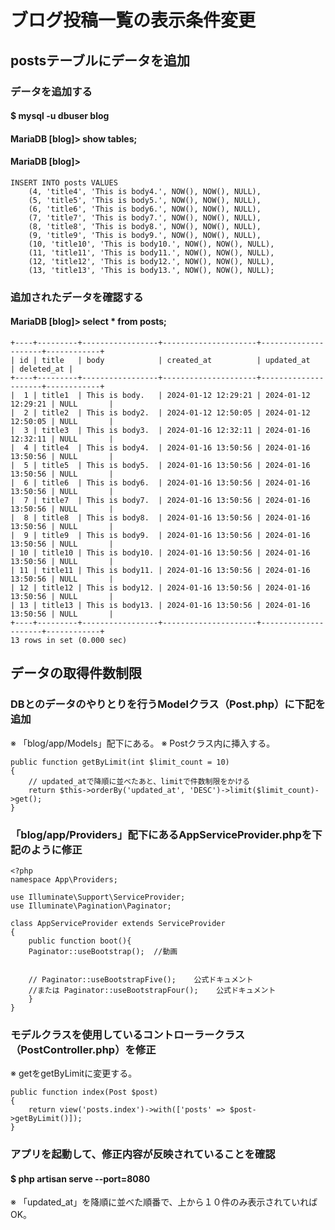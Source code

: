 # ブログ投稿一覧の表示条件変更

## postsテーブルにデータを追加

### データを追加する
#### $ mysql -u dbuser blog
#### MariaDB [blog]> show tables;
#### MariaDB [blog]> 

    INSERT INTO posts VALUES
        (4, 'title4', 'This is body4.', NOW(), NOW(), NULL),
        (5, 'title5', 'This is body5.', NOW(), NOW(), NULL),
        (6, 'title6', 'This is body6.', NOW(), NOW(), NULL),
        (7, 'title7', 'This is body7.', NOW(), NOW(), NULL),
        (8, 'title8', 'This is body8.', NOW(), NOW(), NULL),
        (9, 'title9', 'This is body9.', NOW(), NOW(), NULL),
        (10, 'title10', 'This is body10.', NOW(), NOW(), NULL),
        (11, 'title11', 'This is body11.', NOW(), NOW(), NULL),
        (12, 'title12', 'This is body12.', NOW(), NOW(), NULL),
        (13, 'title13', 'This is body13.', NOW(), NOW(), NULL);

### 追加されたデータを確認する
#### MariaDB [blog]> select * from posts;

    +----+---------+-----------------+---------------------+---------------------+------------+
    | id | title   | body            | created_at          | updated_at          | deleted_at |
    +----+---------+-----------------+---------------------+---------------------+------------+
    |  1 | title1  | This is body.   | 2024-01-12 12:29:21 | 2024-01-12 12:29:21 | NULL       |
    |  2 | title2  | This is body2.  | 2024-01-12 12:50:05 | 2024-01-12 12:50:05 | NULL       |
    |  3 | title3  | This is body3.  | 2024-01-16 12:32:11 | 2024-01-16 12:32:11 | NULL       |
    |  4 | title4  | This is body4.  | 2024-01-16 13:50:56 | 2024-01-16 13:50:56 | NULL       |
    |  5 | title5  | This is body5.  | 2024-01-16 13:50:56 | 2024-01-16 13:50:56 | NULL       |
    |  6 | title6  | This is body6.  | 2024-01-16 13:50:56 | 2024-01-16 13:50:56 | NULL       |
    |  7 | title7  | This is body7.  | 2024-01-16 13:50:56 | 2024-01-16 13:50:56 | NULL       |
    |  8 | title8  | This is body8.  | 2024-01-16 13:50:56 | 2024-01-16 13:50:56 | NULL       |
    |  9 | title9  | This is body9.  | 2024-01-16 13:50:56 | 2024-01-16 13:50:56 | NULL       |
    | 10 | title10 | This is body10. | 2024-01-16 13:50:56 | 2024-01-16 13:50:56 | NULL       |
    | 11 | title11 | This is body11. | 2024-01-16 13:50:56 | 2024-01-16 13:50:56 | NULL       |
    | 12 | title12 | This is body12. | 2024-01-16 13:50:56 | 2024-01-16 13:50:56 | NULL       |
    | 13 | title13 | This is body13. | 2024-01-16 13:50:56 | 2024-01-16 13:50:56 | NULL       |
    +----+---------+-----------------+---------------------+---------------------+------------+
    13 rows in set (0.000 sec)

## データの取得件数制限

### DBとのデータのやりとりを行うModelクラス（Post.php）に下記を追加
※ 「blog/app/Models」配下にある。
※ Postクラス内に挿入する。

    public function getByLimit(int $limit_count = 10)
    {
        // updated_atで降順に並べたあと、limitで件数制限をかける
        return $this->orderBy('updated_at', 'DESC')->limit($limit_count)->get();
    }

### 「blog/app/Providers」配下にあるAppServiceProvider.phpを下記のように修正

    <?php
    namespace App\Providers;

    use Illuminate\Support\ServiceProvider;
    use Illuminate\Pagination\Paginator;

    class AppServiceProvider extends ServiceProvider
    {
        public function boot(){
        Paginator::useBootstrap();  //動画


        // Paginator::useBootstrapFive();    公式ドキュメント
        //または Paginator::useBootstrapFour();    公式ドキュメント
        }
    }

### モデルクラスを使用しているコントローラークラス（PostController.php）を修正
※ getをgetByLimitに変更する。

    public function index(Post $post)
    {
        return view('posts.index')->with(['posts' => $post->getByLimit()]);
    }

### アプリを起動して、修正内容が反映されていることを確認
#### $ php artisan serve --port=8080
※ 「updated_at」を降順に並べた順番で、上から１０件のみ表示されていればOK。